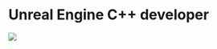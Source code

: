 <h1>Unreal Engine C++ developer</h1>

<img align="left" src="https://github-readme-stats.vercel.app/api?username=Ivan-Seleznov&theme=radical"/>
